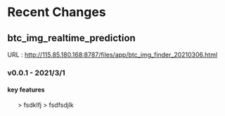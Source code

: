 # Recent Changes

## btc_img_realtime_prediction

URL : http://115.85.180.168:8787/files/app/btc_img_finder_20210306.html

### v0.0.1 - 2021/3/1

#### key features 
<ul>
> fsdklfj
> fsdfsdjlk
</li>
</ul>
